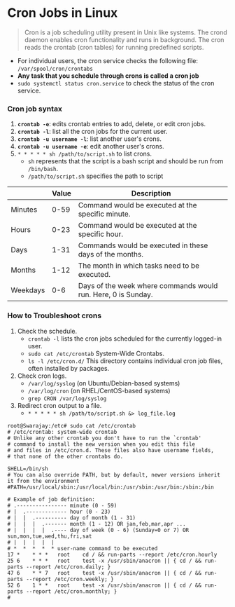 # Cron Jobs in Linux
>Cron is a job scheduling utility present in Unix like systems. The crond daemon enables cron functionality and runs in background. The cron reads the crontab (cron tables) for running predefined scripts.

- For individual users, the cron service checks the following file:  `/var/spool/cron/crontabs`
- **Any task that you schedule through crons is called a cron job**
- `sudo systemctl status cron.service` to check the status of the cron service.

### Cron job syntax
1. **`crontab -e`**: edits crontab entries to add, delete, or edit cron jobs.
2. **`crontab -l`**: list all the cron jobs for the current user.
3. **`crontab -u username -l`**: list another user's crons.
4. **`crontab -u username -e`**: edit another user's crons.
5. `* * * * * sh /path/to/script.sh` to list crons.
   - `sh` represents that the script is a bash script and should be run from `/bin/bash`.
   - `/path/to/script.sh` specifies the path to script
  
|  | Value | Description |
|---|---|---|
| Minutes | 0-59 | Command would be executed at the specific minute. |
| Hours | 0-23 | Command would be executed at the specific hour. |
| Days | 1-31 | Commands would be executed in these days of the months. |
| Months | 1-12 | The month in which tasks need to be executed. |
| Weekdays | 0-6 | Days of the week where commands would run. Here, 0 is Sunday. |

### How to Troubleshoot crons
1. Check the schedule.
   - `crontab -l` lists the cron jobs scheduled for the currently logged-in user.
   - `sudo cat /etc/crontab` System-Wide Crontabs.
   - `ls -l /etc/cron.d/` This directory contains individual cron job files, often installed by packages.
2. Check cron logs.
   - `/var/log/syslog` (on Ubuntu/Debian-based systems)
   - `/var/log/cron` (on RHEL/CentOS-based systems)
   - `grep CRON /var/log/syslog`
3. Redirect cron output to a file.
   - `* * * * * sh /path/to/script.sh &> log_file.log` 

```linux
root@Swarajay:/etc# sudo cat /etc/crontab
# /etc/crontab: system-wide crontab
# Unlike any other crontab you don't have to run the `crontab'
# command to install the new version when you edit this file
# and files in /etc/cron.d. These files also have username fields,
# that none of the other crontabs do.

SHELL=/bin/sh
# You can also override PATH, but by default, newer versions inherit it from the environment
#PATH=/usr/local/sbin:/usr/local/bin:/usr/sbin:/usr/bin:/sbin:/bin

# Example of job definition:
# .---------------- minute (0 - 59)
# |  .------------- hour (0 - 23)
# |  |  .---------- day of month (1 - 31)
# |  |  |  .------- month (1 - 12) OR jan,feb,mar,apr ...
# |  |  |  |  .---- day of week (0 - 6) (Sunday=0 or 7) OR sun,mon,tue,wed,thu,fri,sat
# |  |  |  |  |
# *  *  *  *  * user-name command to be executed
17 *    * * *   root    cd / && run-parts --report /etc/cron.hourly
25 6    * * *   root    test -x /usr/sbin/anacron || { cd / && run-parts --report /etc/cron.daily; }
47 6    * * 7   root    test -x /usr/sbin/anacron || { cd / && run-parts --report /etc/cron.weekly; }
52 6    1 * *   root    test -x /usr/sbin/anacron || { cd / && run-parts --report /etc/cron.monthly; }
#
```
